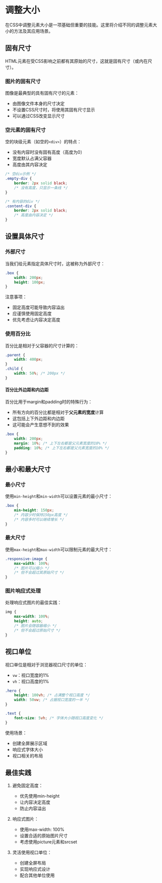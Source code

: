 # 调整大小
在CSS中调整元素大小是一项基础但重要的技能。这里将介绍不同的调整元素大小的方法及其应用场景。
## 固有尺寸

HTML元素在受CSS影响之前都有其原始的尺寸，这就是固有尺寸（或内在尺寸）。

### 图片的固有尺寸

图像是最典型的具有固有尺寸的元素：

- 由图像文件本身的尺寸决定
- 不设置CSS尺寸时，将使用其固有尺寸显示
- 可以通过CSS改变显示尺寸

### 空元素的固有尺寸

空的块级元素（如空的`<div>`）的特点：

- 没有内容时没有固有高度（高度为0）
- 宽度默认占满父容器
- 高度由其内容决定

```css
/* 空div示例 */
.empty-div {
    border: 2px solid black;
    /* 没有高度，只显示一条线 */
}

/* 有内容的div */
.content-div {
    border: 2px solid black;
    /* 高度由内容决定 */
}
```

## 设置具体尺寸

### 外部尺寸

当我们给元素指定具体尺寸时，这被称为外部尺寸：

```css
.box {
    width: 200px;
    height: 100px;
}
```

注意事项：
- 固定高度可能导致内容溢出
- 应谨慎使用固定高度
- 优先考虑让内容决定高度

### 使用百分比

百分比是相对于父容器的尺寸计算的：

```css
.parent {
    width: 400px;
}
.child {
    width: 50%; /* 200px */
}
```

#### 百分比外边距和内边距

百分比用于margin和padding时的特殊行为：

- 所有方向的百分比都是相对于**父元素的宽度**计算
- 这包括上下外边距和内边距
- 这可能会产生意想不到的效果

```css
.box {
    width: 200px;
    margin: 10%; /* 上下左右都是父元素宽度的10% */
    padding: 10%; /* 上下左右都是父元素宽度的10% */
}
```

## 最小和最大尺寸

### 最小尺寸

使用`min-height`和`min-width`可以设置元素的最小尺寸：

```css
.box {
    min-height: 150px;
    /* 内容少时保持150px高度 */
    /* 内容多时可以继续增长 */
}
```

### 最大尺寸

使用`max-height`和`max-width`可以限制元素的最大尺寸：

```css
.responsive-image {
    max-width: 100%;
    /* 图片可以缩小 */
    /* 但不会超过其原始尺寸 */
}
```

### 图片响应式处理

处理响应式图片的最佳实践：

```css
img {
    max-width: 100%;
    height: auto;
    /* 图片会随容器缩小 */
    /* 但不会超过原始尺寸 */
}
```

## 视口单位

视口单位是相对于浏览器视口尺寸的单位：

- `vw`：视口宽度的1%
- `vh`：视口高度的1%

```css
.hero {
    height: 100vh; /* 占满整个视口高度 */
    width: 50vw; /* 占据视口宽度的一半 */
}

.text {
    font-size: 5vh; /* 字体大小随视口高度变化 */
}
```

使用场景：
- 创建全屏展示区域
- 响应式字体大小
- 视口相关的布局

## 最佳实践

1. 避免固定高度：
   - 优先使用min-height
   - 让内容决定高度
   - 防止内容溢出

2. 响应式图片：
   - 使用max-width: 100%
   - 设置合适的原始图片尺寸
   - 考虑使用picture元素和srcset

3. 灵活使用视口单位：
   - 创建全屏布局
   - 实现响应式设计
   - 配合其他单位使用
